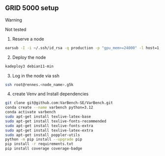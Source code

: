## GRID 5000 setup

> [!WARNING]  
> Not tested

1. Reserve a node
```sh
oarsub -I -i ~/.ssh/id_rsa -q production -p "gpu_mem>=24000" -l host=1,walltime=1 -t deploy 
```
2. Deploy the node
```sh
kadeploy3 debian11-min
```
3. Log in the node via ssh
```sh
ssh root@rennes.<node_name>.g5k
```

4. create Venv and Install dependencies
```sh
git clone git@github.com:VarBench-SE/VarBench.git
conda create --name varbench python=3.12
conda activate varbench
sudo apt-get install texlive-latex-base
sudo apt-get install texlive-fonts-recommended
sudo apt-get install texlive-fonts-extra
sudo apt-get install texlive-latex-extra
sudo apt-get install poppler-utils
python -m pip install --upgrade pip
pip install -r requirements.txt
pip install coverage coverage-badge
```